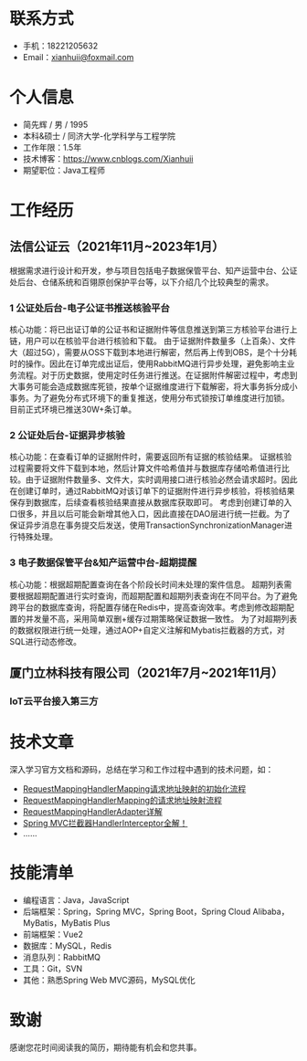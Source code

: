 # 联系方式
- 手机：18221205632
- Email：xianhuii@foxmail.com

# 个人信息
- 简先辉 / 男 / 1995
- 本科&硕士 / 同济大学-化学科学与工程学院
- 工作年限：1.5年
- 技术博客：https://www.cnblogs.com/Xianhuii
- 期望职位：Java工程师

# 工作经历

## 法信公证云（2021年11月~2023年1月）
根据需求进行设计和开发，参与项目包括电子数据保管平台、知产运营中台、公证处后台、仓储系统和百翎原创保护平台等，以下介绍几个比较典型的需求。
### 1 公证处后台-电子公证书推送核验平台
核心功能：将已出证订单的公证书和证据附件等信息推送到第三方核验平台进行上链，用户可以在核验平台进行核验和下载。
由于证据附件数量多（上百条）、文件大（超过5G），需要从OSS下载到本地进行解密，然后再上传到OBS，是个十分耗时的操作。因此在订单完成出证后，使用RabbitMQ进行异步处理，避免影响主业务流程。对于历史数据，使用定时任务进行推送。在证据附件解密过程中，考虑到大事务可能会造成数据库死锁，按单个证据维度进行下载解密，将大事务拆分成小事务。为了避免分布式环境下的重复推送，使用分布式锁按订单维度进行加锁。
目前正式环境已推送30W+条订单。
### 2 公证处后台-证据异步核验
核心功能：在查看订单的证据附件时，需要返回所有证据的核验结果。
证据核验过程需要将文件下载到本地，然后计算文件哈希值并与数据库存储哈希值进行比较。由于证据附件数量多、文件大，实时调用接口进行核验必然会请求超时。因此在创建订单时，通过RabbitMQ对该订单下的证据附件进行异步核验，将核验结果保存到数据库，后续查看核验结果直接从数据库获取即可。
考虑到创建订单的入口很多，并且以后可能会新增其他入口，因此直接在DAO层进行统一拦截。为了保证异步消息在事务提交后发送，使用TransactionSynchronizationManager进行特殊处理。
### 3 电子数据保管平台&知产运营中台-超期提醒
核心功能：根据超期配置查询在各个阶段长时间未处理的案件信息。
超期列表需要根据超期配置进行实时查询，而超期配置和超期列表查询在不同平台。为了避免跨平台的数据库查询，将配置存储在Redis中，提高查询效率。考虑到修改超期配置的并发量不高，采用简单双删+缓存过期策略保证数据一致性。
为了对超期列表的数据权限进行统一处理，通过AOP+自定义注解和Mybatis拦截器的方式，对SQL进行动态修改。

## 厦门立林科技有限公司（2021年7月~2021年11月）
### IoT云平台接入第三方


# 技术文章
深入学习官方文档和源码，总结在学习和工作过程中遇到的技术问题，如：
- [RequestMappingHandlerMapping请求地址映射的初始化流程](https://www.cnblogs.com/Xianhuii/p/16980975.html)
- [RequestMappingHandlerMapping的请求地址映射流程](https://www.cnblogs.com/Xianhuii/p/16988549.html)
- [RequestMappingHandlerAdapter详解](https://www.cnblogs.com/Xianhuii/p/17018699.html)
- [Spring MVC拦截器HandlerInterceptor全解！](https://www.cnblogs.com/Xianhuii/p/16990517.html)
- ……

# 技能清单
- 编程语言：Java，JavaScript
- 后端框架：Spring，Spring MVC，Spring Boot，Spring Cloud Alibaba，MyBatis，MyBatis Plus
- 前端框架：Vue2
- 数据库：MySQL，Redis
- 消息队列：RabbitMQ
- 工具：Git，SVN
- 其他：熟悉Spring Web MVC源码，MySQL优化

# 致谢
感谢您花时间阅读我的简历，期待能有机会和您共事。